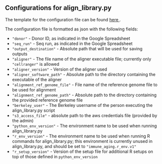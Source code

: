 ## Configurations for align_library.py

The template for the configuration file can be found <a href="https://github.com/YosefLab/Immune-Aging-Data-Hub/tree/main/data_processing/configs_templates/align_library.configs_file.example.txt">here </a>.

The configuration file is formatted as json with the following fields:

* `"donor"` - Donor ID, as indicated in the Google Spreadsheet
* `"seq_run"` - Seq run, as indicated in the Google Spreadsheet
* `"output_destination"` - Absolute path that will be used for saving outputs
* `"aligner"` - The file name of the aligner executable file; currently only `"cellranger"` is allowed
* `"aligner_version"` - Version of the aligner used
* `"aligner_software_path"` - Absolute path to the directory containing the executable of the aligner
* `"alignment_ref_genome_file"` - File name of the reference genome file to be used for alignment
* `"alignment_ref_genome_path"` - Absolute path to the directory containing the provided reference genome file
* `"berkeley_user"` - The Berkeley username of the person executing the align_library.py script
* `"s3_access_file"` - absolute path to the aws credentials file (provided by the admin)
* `"python_env_version"` - The environment name to be used when running align_library.py
* `"r_env_version"` - The environment name to be used when running R commands for align_library.py; this environment is currently unused in align_library.py, and should be set to `"immune_aging.r_env.v1"`
* `"r_setup_version"` - Version of the setup file for additional R setups on top of those defined in `python_env_version`